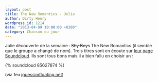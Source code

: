 ```yaml
---
layout: post
title: The New Romantics - Julia
author: Dirty Henry
wordpress_id: 1214
date: "2013-04-09 10:00:00 +0200"
category: Chanson du jour
---
```


Jolie découverte de la semaine : ~~Shy Boys~~ The New Romantics (il semble que
le groupe a changé de nom). Trois titres sont en écoute sur [leur page
Soundcloud][1]. Ils sont tous bons mais il a bien fallu en choisir un :

{% soundcloud 85627874 %}

(via feu [iguessimfloating.net][2])

[1]: https://soundcloud.com/thenewromantics
[2]: https://web.archive.org/web/20130410150833/iguessimfloating.net
